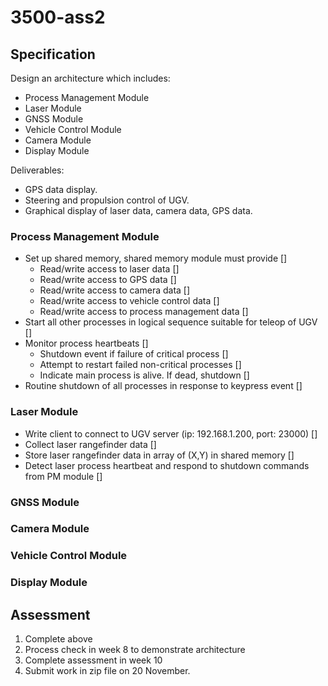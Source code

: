 # 3500-ass2

## Specification

Design an architecture which includes:
- Process Management Module
- Laser Module
- GNSS Module
- Vehicle Control Module
- Camera Module
- Display Module

Deliverables:
- GPS data display.
- Steering and propulsion control of UGV.
- Graphical display of laser data, camera data, GPS data.

### Process Management Module

* Set up shared memory, shared memory module must provide []
    * Read/write access to laser data []
    * Read/write access to GPS data []
    * Read/write access to camera data []
    * Read/write access to vehicle control data []
    * Read/write access to process management data []
* Start all other processes in logical sequence suitable for teleop of UGV []
* Monitor process heartbeats []
  * Shutdown event if failure of critical process []
  * Attempt to restart failed non-critical processes []
  * Indicate main process is alive. If dead, shutdown []
* Routine shutdown of all processes in response to keypress event []

### Laser Module

* Write client to connect to UGV server (ip: 192.168.1.200, port: 23000) []
* Collect laser rangefinder data []
* Store laser rangefinder data in array of (X,Y) in shared memory []
* Detect laser process heartbeat and respond to shutdown commands from PM module []

### GNSS Module

### Camera Module

### Vehicle Control Module

### Display Module

## Assessment
1. Complete above
2. Process check in week 8 to demonstrate architecture
3. Complete assessment in week 10
4. Submit work in zip file on 20 November.
